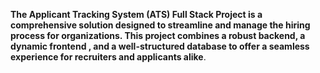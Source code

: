 **The Applicant Tracking System (ATS) Full Stack Project is a comprehensive solution designed to streamline and manage the hiring process for organizations. This project combines a robust backend, a dynamic frontend , and a well-structured database to offer a seamless experience for recruiters and applicants alike**.
